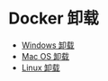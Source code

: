 # Docker 卸载

- [Windows 卸载](Windows/README.md)
- [Mac OS 卸载](MacOS/README.md)
- [Linux 卸载](Linux/README.md)